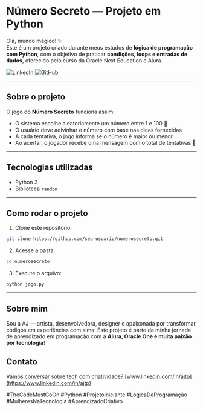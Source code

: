 # Número Secreto — Projeto em Python

Olá, mundo mágico! ✨  
Este é um projeto criado durante meus estudos de **lógica de programação com Python**, com o objetivo de praticar **condições, loops e entradas de dados**, oferecido pelo curso da Oracle Next Education e Alura.

[![LinkedIn](https://img.shields.io/badge/LinkedIn-0077B5?style=for-the-badge&logo=linkedin&logoColor=white)](https://www.linkedin.com/in/ajtp/)
[![GitHub](https://img.shields.io/badge/GitHub-100000?style=for-the-badge&logo=github&logoColor=white)](https://github.com/ajtoriani)

---

##  Sobre o projeto

O jogo do **Número Secreto** funciona assim:
- O sistema escolhe aleatoriamente um número entre 1 e 100 🔐  
- O usuário deve adivinhar o número com base nas dicas fornecidas  
- A cada tentativa, o jogo informa se o número é maior ou menor  
- Ao acertar, o jogador recebe uma mensagem com o total de tentativas 🎉

---

## Tecnologias utilizadas

- Python 3  
- Biblioteca `random`  


---

## Como rodar o projeto

1. Clone este repositório:
```bash
git clone https://github.com/seu-usuario/numerosecreto.git
````

2. Acesse a pasta:

```bash
cd numerosecreto
```

3. Execute o arquivo:

```bash
python jogo.py
```

---

## Sobre mim

Sou a AJ — artista, desenvolvedora, designer e apaixonada por transformar códigos em experiências com alma.
Este projeto é parte da minha jornada de aprendizado em programação com a **Alura, Oracle One e muita paixão por tecnologia**!



## Contato

Vamos conversar sobre tech com criatividade?
[www.linkedin.com/in/ajtp](https://www.linkedin.com/in/ajtp)



#TheCodeMustGoOn #Python #ProjetoIniciante #LógicaDeProgramação #MulheresNaTecnologia #AprendizadoCriativo



